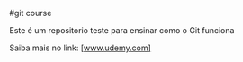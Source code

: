 #git course

Este é um repositorio teste para ensinar como o Git funciona

Saiba mais no link: [www.udemy.com]

